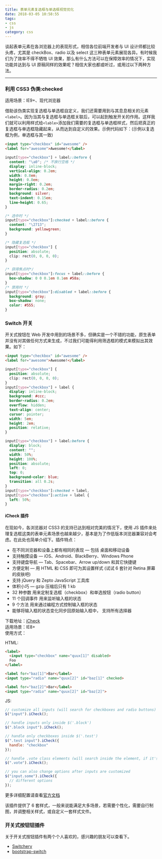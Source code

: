 ```yaml
---
title: 表单元素复选框与单选框视觉优化
date: 2018-03-05 10:58:55
tags: 
- css
- js
category: css
---
```


谈起表单元素在各浏览器上的表现形式，相信各位前端开发者与 UI 设计师都比较头疼，尤其是 checkBox、radio 以及 select 这三种表单元素展现各异。有时候我们为了效率不得不牺牲 UI 效果，那么有什么方法可以在保障效率的情况下，实现功能并达到与 UI 原稿同样的效果呢？相信大家也都或听过，或用过以下两种方法。

---

### 利用 CSS3 伪类:checked

适用场景：IE9+、现代浏览器

借助该伪类实现复选框与单选框自定义，我们还需要用到与其息息相关的元素`<label>`。因为当其与复选框与单选框关联后，可以起到触发开关的作用。这样我们就可以利用样式给`<lable>`添加我们需要的复选框与单选框样式，然后把真正的复选框与单选框隐藏起来，从而达到自定义的效果。示例代码如下：(示例以复选框为例，单选框与其一致)

```html
<input type="checkbox" id="awesome" />
<label for="awesome">Awesome!</label>
```

```css
input[type="checkbox"] + label::before {
  content: "\a0"; /* 不换行空格 */
  display: inline-block;
  vertical-align: 0.2em;
  width: 0.8em;
  height: 0.8em;
  margin-right: 0.2em;
  border-radius: 0.2em;
  background: silver;
  text-indent: 0.15em;
  line-height: 0.65;
}

/* 选中时 */
input[type="checkbox"]:checked + label::before {
  content: "\2713";
  background: yellowgreen;
}

/* 隐藏复选框 */
input[type="checkbox"] {
  position: absolute;
  clip: rect(0, 0, 0, 0);
}

/* 获得焦点时*/
input[type="checkbox"]:focus + label::before {
  box-shadow: 0 0 0.1em 0.1em #58a;
}
/* 禁用时 */
input[type="checkbox"]:disabled + label::before {
  background: gray;
  box-shadow: none;
  color: #555;
}
```

### Switch 开关

开关式按钮在 Web 开发中用到的场景不多，但确实是一个不错的功能，原生表单并没有对其做任何方式来生成，不过我们可能得利用筛选框的模式来模拟出其效果。如下：

```html
<input type="checkbox" id="awesome" />
<label for="awesome">Awesome!</label>
```

```css
input[type="checkbox"] {
  position: absolute;
  clip: rect(0, 0, 0, 0);
}
input[type="checkbox"] + label {
  display: inline-block;
  background: #ccc;
  border-radius: 0.2em;
  overflow: hidden;
  text-align: center;
  cursor: pointer;
  width: 5em;
  height: 2em;
  position: relative;
}

input[type="checkbox"] + label:before {
  display: block;
  content: "";
  width: 50%;
  height: 100%;
  position: absolute;
  left: 0;
  top: 0;
  background-color: blue;
  transition: all 0.2s;
}
input[type="checkbox"]:checked + label,
input[type="checkbox"]:active + label {
  left: 50%;
}
```

#### iCheck 插件

在现如今，各浏览器对 CSS3 的支持已达到相对完美的情况下，使用 JS 插件来处理复选框这类的表单元素场景也越来越少，基本是为了作低版本浏览器兼容对会考虑。在此处也简单介绍下。插件特点：

* 在不同浏览器和设备上都有相同的表现 — 包括 桌面和移动设备
* 支持触摸设备 — iOS、Android、BlackBerry、Windows Phone
* 支持键盘导航 — Tab、Spacebar、Arrow up/down 和其它快捷键
* 方便定制 — 用 HTML 和 CSS 即可为其设置样式 (试试 6 套针对 Retina 屏幕的皮肤吧)
* 支持 jQuery 和 Zepto JavaScript 工具库
* 体积小巧 — gzip 压缩后只有 1 kb
* 32 种参数 用来定制复选框（checkbox）和单选按钮（radio button）
* 11 个回调事件 用来监听输入框的状态
* 9 个方法 用来通过编程方式控制输入框的状态
* 能够将输入框的状态变化同步回原始输入框中， 支持所有选择器

下载地址：[iCheck](http://icheck.fronteed.com/)  
适用场景：IE8+  
使用方式：

HTML:

```html
<label>
  <input type="checkbox" name="quux[1]" disabled>
  Foo
</label>

<label for="baz[1]">Bar</label>
<input type="radio" name="quux[2]" id="baz[1]" checked>

<label for="baz[2]">Bar</label>
<input type="radio" name="quux[2]" id="baz[2]">
```

JS:

```js
// customize all inputs (will search for checkboxes and radio buttons)
$("input").iCheck();

// handle inputs only inside $('.block')
$(".block input").iCheck();

// handle only checkboxes inside $('.test')
$(".test input").iCheck({
  handle: "checkbox"
});

// handle .vote class elements (will search inside the element, if it's not an input)
$(".vote").iCheck();

// you can also change options after inputs are customized
$("input.some").iCheck({
  // different options
});
```

更多详细配置请查看[官方文档](http://icheck.fronteed.com/)

该插件提供了 6 套样式，一般来说能满足大多场景，若需要个性化，需要自行制图，并调整相关样式，或自定义一套样式文件。

### 开关式按钮钮插件

关于开关式按钮插件有两个个人喜欢的，感兴趣的朋友可以查看下。

* [Switchery](http://abpetkov.github.io/switchery/)
* [bootstrap-switch](http://bootstrapswitch.com/)
